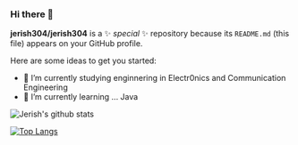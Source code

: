 ### Hi there 👋


**jerish304/jerish304** is a ✨ _special_ ✨ repository because its `README.md` (this file) appears on your GitHub profile.

Here are some ideas to get you started:

- 🔭 I’m currently studying enginnering in Electr0nics and Communication Engineering
- 🌱 I’m currently learning ... Java


![Jerish's github stats](https://github-readme-stats.vercel.app/api?username=jerish304)

[![Top Langs](https://github-readme-stats.vercel.app/api/top-langs/?username=jerish304)](https://github.com/jerish304/github-readme-stats)
